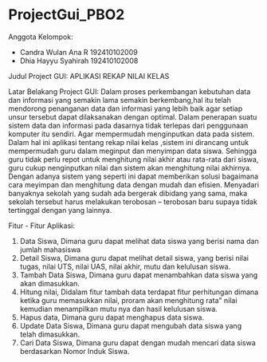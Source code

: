 # ProjectGui_PBO2
Anggota Kelompok:
- Candra Wulan Ana R 192410102009
- Dhia Hayyu Syahirah 192410102008

Judul Project GUI: APLIKASI REKAP NILAI KELAS

Latar Belakang Project GUI:
Dalam proses perkembangan kebutuhan data dan informasi yang semakin lama semakin berkembang,hal itu telah mendorong penanganan data dan informasi yang lebih baik agar setiap unsur tersebut dapat dilaksanakan dengan optimal. Dalam penerapan suatu sistem data dan informasi pada dasarnya tidak terlepas dari penggunaan komputer itu sendiri. Agar mempermudah menginputkan data pada sistem. Dalam hal ini aplikasi tentang rekap nilai kelas ,sistem ini dirancang untuk mempermudah guru dalam meginput dan menyimpan data siswa. Sehingga guru tidak perlu repot untuk menghitung nilai akhir atau rata-rata dari siswa, guru cukup nenginputkan nilai dan sistem akan menghitung nilai akhirnya. Dengan adanya sistem yang seperti ini dapat memberikan solusi bagaimana cara meyimpan dan menghitung data dengan mudah dan efisien. Menyadari banyaknya sekolah yang sudah ada bergerak dibidang yang sama, maka sekolah tersebut harus melakukan terobosan – terobosan baru supaya tidak tertinggal dengan yang lainnya.

Fitur - Fitur Aplikasi:
1. Data Siswa, Dimana guru dapat melihat data siswa yang berisi nama dan jumlah mahasiswa
2. Detail Siswa, Dimana guru dapat melihat detail siswa, yang berisi nilai tugas, nilai UTS, nilai UAS, nilai akhir, mutu dan kelulusan siswa.
3. Tambah Data Siswa, Dimana guru dapat menambahkan data siswa yang akan dimasukkan.
4. Hitung nilai, Didalam fitur tambah data terdapat fitur perhitungan dimana ketika guru memasukkan nilai, proram akan menghitung rata" nilai kemudian menampilkan mutu nya dan hasil kelulusan siswa.
5. Hapus data, Dimana guru dapat menghapus data siswa.
6. Update Data Siswa, Dimana guru dapat mengubah data siswa yang telah dimasukkan.
7. Cari Data Siswa, Dimana guru dapat dengan mudah mencari data siswa berdasarkan Nomor Induk Siswa.

